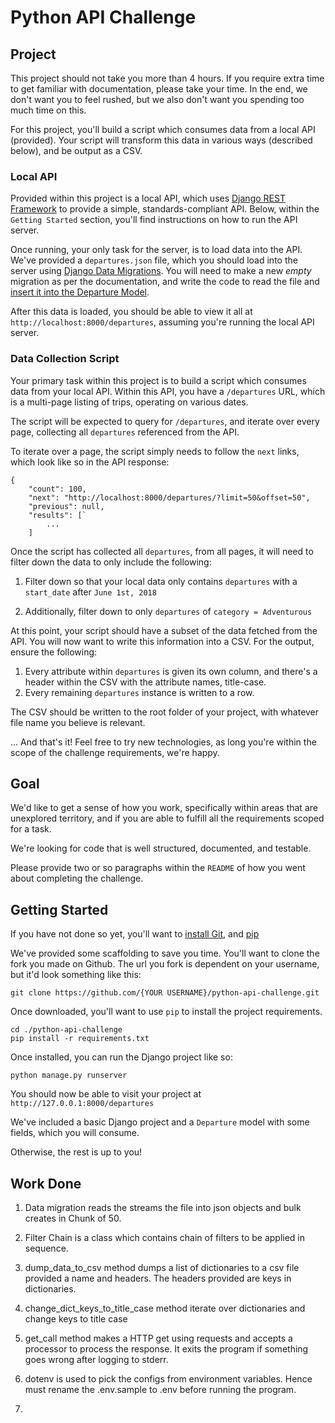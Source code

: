 # Python API Challenge

## Project

This project should not take you more than 4 hours. If you require extra time to
get familiar with documentation, please take your time. In the end, we don't
want you to feel rushed, but we also don't want you spending too much time on
this.

For this project, you'll build a script which consumes data from a local API
(provided). Your script will transform this data in various ways (described
below), and be output as a CSV.

### Local API

Provided within this project is a local API, which uses [Django REST Framework](http://www.django-rest-framework.org/)
to provide a simple, standards-compliant API. Below, within the `Getting
Started` section, you'll find instructions on how to run the API server.

Once running, your only task for the server, is to load data into the API. We've provided a
`departures.json` file, which you should load into the server using [Django Data
Migrations](https://docs.djangoproject.com/en/2.0/topics/migrations/#data-migrations).
You will need to make a new *empty* migration as per the documentation, and
write the code to read the file and [insert it into the Departure
Model](https://docs.djangoproject.com/en/2.0/ref/models/instances/#creating-objects).

After this data is loaded, you should be able to view it all at
`http://localhost:8000/departures`, assuming you're running the local API
server.

### Data Collection Script

Your primary task within this project is to build a script which consumes data
from your local API. Within this API, you have a `/departures` URL, which is a
multi-page listing of trips, operating on various dates.

The script will be expected to query for `/departures`, and iterate over every
page, collecting all `departures` referenced from the API.

To iterate over a page, the script simply needs to follow the `next` links,
which look like so in the API response:

```
{
    "count": 100,
    "next": "http://localhost:8000/departures/?limit=50&offset=50",
    "previous": null,
    "results": [`
        ...
    ]

```

Once the script has collected all `departures`, from all pages, it will need to
filter down the data to only include the following:

1. Filter down so that your local data only contains `departures` with a `start_date` after `June 1st, 2018`

2. Additionally, filter down to only `departures` of `category = Adventurous`

At this point, your script should have a subset of the data fetched from the
API. You will now want to write this information into a CSV. For the output,
ensure the following:


1. Every attribute within `departures` is given its own column, and there's a
   header within the CSV with the attribute names, title-case.
2. Every remaining `departures` instance is written to a row.

The CSV should be written to the root folder of your project, with whatever file
name you believe is relevant.

... And that's it! Feel free to try new technologies, as long you're within the
scope of the challenge requirements, we're happy.

## Goal

We'd like to get a sense of how you work, specifically within areas that are
unexplored territory, and if you are able to fulfill all the requirements scoped
for a task.

We're looking for code that is well structured, documented, and testable.

Please provide two or so paragraphs within the `README` of how you went about
completing the challenge.

## Getting Started

If you have not done so yet, you'll want to [install
Git](https://help.github.com/articles/set-up-git/), and
[pip](https://stackoverflow.com/questions/17271319/installing-pip-on-mac-os-x)

We've provided some scaffolding to save you time. You'll want to clone the fork
you made on Github. The url you fork is dependent on your username, but it'd
look something like this:

    git clone https://github.com/{YOUR USERNAME}/python-api-challenge.git

Once downloaded, you'll want to use `pip` to install the project requirements.

    cd ./python-api-challenge
    pip install -r requirements.txt

Once installed, you can run the Django project like so:

    python manage.py runserver

You should now be able to visit your project at `http://127.0.0.1:8000/departures`

We've included a basic Django project and a `Departure` model with some fields,
which you will consume.

Otherwise, the rest is up to you!

## Work Done

1. Data migration reads the streams the file into json objects and bulk creates in Chunk of 50.

2. Filter Chain is a class which contains chain of filters to be applied in sequence.

3. dump_data_to_csv method dumps a list of dictionaries to a csv file provided a name and headers. The headers provided
   are keys in dictionaries.

4. change_dict_keys_to_title_case method iterate over dictionaries and change keys to title case

5. get_call method makes a HTTP get using requests and accepts a processor to process the response.
    It exits the program if something goes wrong after logging to stderr.

6. dotenv is used to pick the configs from environment variables. Hence must rename the .env.sample to .env before running the program.

7.
